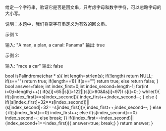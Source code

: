 给定一个字符串，验证它是否是回文串，只考虑字母和数字字符，可以忽略字母的大小写。

说明：本题中，我们将空字符串定义为有效的回文串。

示例 1:

输入: "A man, a plan, a canal: Panama"
输出: true

示例 2:

输入: "race a car"
输出: false




bool isPalindrome(char * s){
    int length=strlen(s);
    if(!length)
    return NULL;
    if(s=="")
    return true;
    if(length==1){
        if(s=="")
        return true;
        else
        return false;
    }
    bool answer=false;
    int index_first=0;int index_second=length-1;
    for(int i=0;i<length;i++){
        if(s[i]<65||s[i]>122||(s[i]>90&&s[i]<97))
        s[i]=0;
    }
    while(1){
        if(s[index_first]==s[index_second]){
            index_first++;index_second--;
        }
        else {
            if((s[index_first]+32==s[index_second])||(s[index_second]+32==s[index_first])){
                index_first++;index_second--;
            }
            else {
                if(s[index_first]==0)
                index_first++;
                else if(s[index_second]==0)
                index_second--;
                else
                break;
        }}
        if((index_first==index_second)||(index_second+1==index_first)){
        answer=true;
        break;}
    }
    return answer;
}
